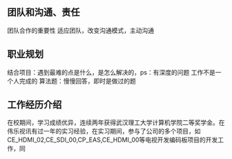 <attachment contentEditable="false" data-atts="%5B%5D" data-aid=".atts-ec27514d-9c39-4a9d-a10a-54ef4d87d99a"></attachment>
## 团队和沟通、责任
团队合作的重要性
适应团队，改变沟通模式，主动沟通
## 职业规划
结合项目：遇到最难的点是什么，是怎么解决的，ps：有深度的问题
工作不是一个人完成的
算法题：慢慢回答，即时是做过的题

## 工作经历介绍
在校期间，学习成绩优异，连续两年获得武汉理工大学计算机学院二等奖学金。在伟乐视讯有过一年的实习经验，在实习期间，参与了公司的多个项目，如CE_HDMI_02,CE_SDI_00,CP_EAS,CE_HDMI_00等电视开发编码板项目的开发工作，同